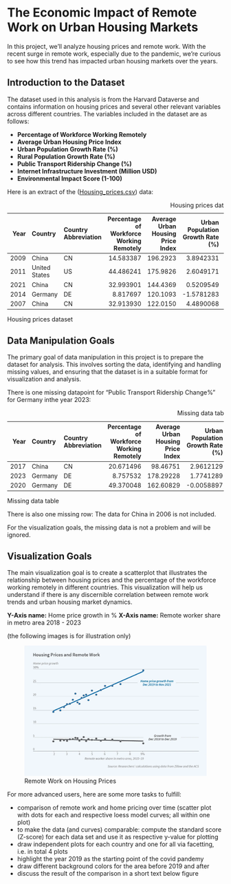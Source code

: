 # The Economic Impact of Remote Work on Urban Housing Markets

In this project, we’ll analyze housing prices and remote work. With the
recent surge in remote work, especially due to the pandemic, we’re
curious to see how this trend has impacted urban housing markets over
the years.

## Introduction to the Dataset

The dataset used in this analysis is from the Harvard Dataverse and
contains information on housing prices and several other relevant
variables across different countries. The variables included in the
dataset are as follows:

-   **Percentage of Workforce Working Remotely**
-   **Average Urban Housing Price Index**
-   **Urban Population Growth Rate (%)**
-   **Rural Population Growth Rate (%)**
-   **Public Transport Ridership Change (%)**
-   **Internet Infrastructure Investment (Million USD)**
-   **Environmental Impact Score (1-100)**

Here is an extract of the ([Housing\_prices.csv](Housing_prices.csv))
data:

<table style="width:100%;">
<caption>Housing prices dataset</caption>
<colgroup>
<col style="width: 1%" />
<col style="width: 4%" />
<col style="width: 6%" />
<col style="width: 13%" />
<col style="width: 11%" />
<col style="width: 10%" />
<col style="width: 10%" />
<col style="width: 12%" />
<col style="width: 16%" />
<col style="width: 11%" />
</colgroup>
<thead>
<tr class="header">
<th style="text-align: right;">Year</th>
<th style="text-align: left;">Country</th>
<th style="text-align: left;">Country Abbreviation</th>
<th style="text-align: right;">Percentage of Workforce Working
Remotely</th>
<th style="text-align: right;">Average Urban Housing Price Index</th>
<th style="text-align: right;">Urban Population Growth Rate (%)</th>
<th style="text-align: right;">Rural Population Growth Rate (%)</th>
<th style="text-align: right;">Public Transport Ridership Change
(%)</th>
<th style="text-align: right;">Internet Infrastructure Investment
(Million USD)</th>
<th style="text-align: right;">Environmental Impact Score (1-100)</th>
</tr>
</thead>
<tbody>
<tr class="odd">
<td style="text-align: right;">2009</td>
<td style="text-align: left;">China</td>
<td style="text-align: left;">CN</td>
<td style="text-align: right;">14.583387</td>
<td style="text-align: right;">196.2923</td>
<td style="text-align: right;">3.8942331</td>
<td style="text-align: right;">0.6379331</td>
<td style="text-align: right;">1.327937</td>
<td style="text-align: right;">532.4148</td>
<td style="text-align: right;">77.53263</td>
</tr>
<tr class="even">
<td style="text-align: right;">2011</td>
<td style="text-align: left;">United States</td>
<td style="text-align: left;">US</td>
<td style="text-align: right;">44.486241</td>
<td style="text-align: right;">175.9826</td>
<td style="text-align: right;">2.6049171</td>
<td style="text-align: right;">0.7486386</td>
<td style="text-align: right;">-5.455835</td>
<td style="text-align: right;">608.2066</td>
<td style="text-align: right;">74.96287</td>
</tr>
<tr class="odd">
<td style="text-align: right;">2021</td>
<td style="text-align: left;">China</td>
<td style="text-align: left;">CN</td>
<td style="text-align: right;">32.993901</td>
<td style="text-align: right;">144.4369</td>
<td style="text-align: right;">0.5209549</td>
<td style="text-align: right;">1.6813219</td>
<td style="text-align: right;">8.311592</td>
<td style="text-align: right;">558.8738</td>
<td style="text-align: right;">64.55881</td>
</tr>
<tr class="even">
<td style="text-align: right;">2014</td>
<td style="text-align: left;">Germany</td>
<td style="text-align: left;">DE</td>
<td style="text-align: right;">8.817697</td>
<td style="text-align: right;">120.1093</td>
<td style="text-align: right;">-1.5781283</td>
<td style="text-align: right;">0.1868193</td>
<td style="text-align: right;">-4.817692</td>
<td style="text-align: right;">402.5573</td>
<td style="text-align: right;">70.03079</td>
</tr>
<tr class="odd">
<td style="text-align: right;">2007</td>
<td style="text-align: left;">China</td>
<td style="text-align: left;">CN</td>
<td style="text-align: right;">32.913930</td>
<td style="text-align: right;">122.0150</td>
<td style="text-align: right;">4.4890068</td>
<td style="text-align: right;">1.5379643</td>
<td style="text-align: right;">-29.056201</td>
<td style="text-align: right;">900.8910</td>
<td style="text-align: right;">62.71897</td>
</tr>
</tbody>
</table>

Housing prices dataset

## Data Manipulation Goals

The primary goal of data manipulation in this project is to prepare the
dataset for analysis. This involves sorting the data, identifying and
handling missing values, and ensuring that the dataset is in a suitable
format for visualization and analysis.

There is one missing datapoint for “Public Transport Ridership Change%”
for Germany inthe year 2023:

<table>
<caption>Missing data table</caption>
<colgroup>
<col style="width: 1%" />
<col style="width: 2%" />
<col style="width: 7%" />
<col style="width: 13%" />
<col style="width: 11%" />
<col style="width: 11%" />
<col style="width: 11%" />
<col style="width: 12%" />
<col style="width: 16%" />
<col style="width: 11%" />
</colgroup>
<thead>
<tr class="header">
<th style="text-align: right;">Year</th>
<th style="text-align: left;">Country</th>
<th style="text-align: left;">Country Abbreviation</th>
<th style="text-align: right;">Percentage of Workforce Working
Remotely</th>
<th style="text-align: right;">Average Urban Housing Price Index</th>
<th style="text-align: right;">Urban Population Growth Rate (%)</th>
<th style="text-align: right;">Rural Population Growth Rate (%)</th>
<th style="text-align: right;">Public Transport Ridership Change
(%)</th>
<th style="text-align: right;">Internet Infrastructure Investment
(Million USD)</th>
<th style="text-align: right;">Environmental Impact Score (1-100)</th>
</tr>
</thead>
<tbody>
<tr class="odd">
<td style="text-align: right;">2017</td>
<td style="text-align: left;">China</td>
<td style="text-align: left;">CN</td>
<td style="text-align: right;">20.671496</td>
<td style="text-align: right;">98.46751</td>
<td style="text-align: right;">2.9612129</td>
<td style="text-align: right;">1.9949547</td>
<td style="text-align: right;">-10.63692</td>
<td style="text-align: right;">704.2000</td>
<td style="text-align: right;">42.11061</td>
</tr>
<tr class="even">
<td style="text-align: right;">2023</td>
<td style="text-align: left;">Germany</td>
<td style="text-align: left;">DE</td>
<td style="text-align: right;">8.757532</td>
<td style="text-align: right;">178.29228</td>
<td style="text-align: right;">1.7741289</td>
<td style="text-align: right;">0.9906452</td>
<td style="text-align: right;">NA</td>
<td style="text-align: right;">481.6282</td>
<td style="text-align: right;">40.76622</td>
</tr>
<tr class="odd">
<td style="text-align: right;">2020</td>
<td style="text-align: left;">Germany</td>
<td style="text-align: left;">DE</td>
<td style="text-align: right;">49.370048</td>
<td style="text-align: right;">162.60829</td>
<td style="text-align: right;">-0.0058897</td>
<td style="text-align: right;">0.6040913</td>
<td style="text-align: right;">-28.12592</td>
<td style="text-align: right;">900.5788</td>
<td style="text-align: right;">77.16579</td>
</tr>
</tbody>
</table>

Missing data table

There is also one missing row: The data for China in 2006 is not
included.

For the visualization goals, the missing data is not a problem and will
be ignored.

## Visualization Goals

The main visualization goal is to create a scatterplot that illustrates
the relationship between housing prices and the percentage of the
workforce working remotely in different countries. This visualization
will help us understand if there is any discernible correlation between
remote work trends and urban housing market dynamics.

**Y-Axis name:** Home price growth in % **X-Axis name:** Remote worker
share in metro area 2018 - 2023

(the following images is for illustration only)

<figure>
<img src="Scatterplot.jpg" alt="Remote Work on Housing Prices" />
<figcaption aria-hidden="true">Remote Work on Housing
Prices</figcaption>
</figure>

For more advanced users, here are some more tasks to fulfill:

-   comparison of remote work and home pricing over time (scatter plot
    with dots for each and respective loess model curves; all within one
    plot)
-   to make the data (and curves) comparable: compute the standard score
    (Z-score) for each data set and use it as respective y-value for
    plotting
-   draw independent plots for each country and one for all via
    facetting, i.e. in total 4 plots
-   highlight the year 2019 as the starting point of the covid pandemy
-   draw different background colors for the area before 2019 and after
-   discuss the result of the comparison in a short text below figure
